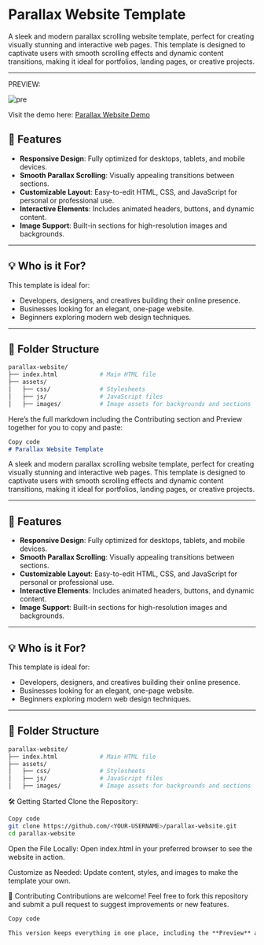 # Parallax Website Template  

A sleek and modern parallax scrolling website template, perfect for creating visually stunning and interactive web pages. This template is designed to captivate users with smooth scrolling effects and dynamic content transitions, making it ideal for portfolios, landing pages, or creative projects.  

---
PREVIEW:

![pre](https://github.com/user-attachments/assets/da36664a-1537-453d-9775-12f05682a3fa)


Visit the demo here: [Parallax Website Demo](https://parallax-website-ebon.vercel.app/)

## 🚀 Features  

- **Responsive Design**: Fully optimized for desktops, tablets, and mobile devices.  
- **Smooth Parallax Scrolling**: Visually appealing transitions between sections.  
- **Customizable Layout**: Easy-to-edit HTML, CSS, and JavaScript for personal or professional use.  
- **Interactive Elements**: Includes animated headers, buttons, and dynamic content.  
- **Image Support**: Built-in sections for high-resolution images and backgrounds.  

---

## 💡 Who is it For?  

This template is ideal for:  

- Developers, designers, and creatives building their online presence.  
- Businesses looking for an elegant, one-page website.  
- Beginners exploring modern web design techniques.  

---

## 📂 Folder Structure  

```bash
parallax-website/
├── index.html            # Main HTML file
├── assets/
│   ├── css/              # Stylesheets
│   ├── js/               # JavaScript files
│   ├── images/           # Image assets for backgrounds and sections
```


Here’s the full markdown including the Contributing section and Preview together for you to copy and paste:

```markdown
Copy code
# Parallax Website Template  
```

A sleek and modern parallax scrolling website template, perfect for creating visually stunning and interactive web pages. This template is designed to captivate users with smooth scrolling effects and dynamic content transitions, making it ideal for portfolios, landing pages, or creative projects.  

---

## 🚀 Features  

- **Responsive Design**: Fully optimized for desktops, tablets, and mobile devices.  
- **Smooth Parallax Scrolling**: Visually appealing transitions between sections.  
- **Customizable Layout**: Easy-to-edit HTML, CSS, and JavaScript for personal or professional use.  
- **Interactive Elements**: Includes animated headers, buttons, and dynamic content.  
- **Image Support**: Built-in sections for high-resolution images and backgrounds.  

---

## 💡 Who is it For?  

This template is ideal for:  

- Developers, designers, and creatives building their online presence.  
- Businesses looking for an elegant, one-page website.  
- Beginners exploring modern web design techniques.  

---

## 📂 Folder Structure  

```bash
parallax-website/
├── index.html            # Main HTML file
├── assets/
│   ├── css/              # Stylesheets
│   ├── js/               # JavaScript files
│   ├── images/           # Image assets for backgrounds and sections

```

🛠️ Getting Started
Clone the Repository:
```bash
Copy code
git clone https://github.com/<YOUR-USERNAME>/parallax-website.git
cd parallax-website
```

Open the File Locally:
Open index.html in your preferred browser to see the website in action.

Customize as Needed:
Update content, styles, and images to make the template your own.


🤝 Contributing
Contributions are welcome! Feel free to fork this repository and submit a pull request to suggest improvements or new features.

```markdown
Copy code

This version keeps everything in one place, including the **Preview** and **Contributing** sections together. Replace `<YOUR-USERNAME>` with your GitHub username and ensure the image preview link works.
```













